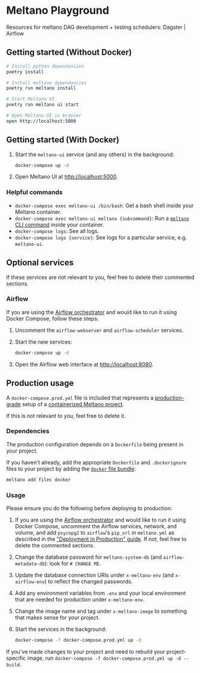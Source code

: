# Meltano Playground

Resources for meltano DAG development + testing schedulers:
Dagster | Airflow

## Getting started (Without Docker)

```bash
# Install python dependancies
poetry install

# Install meltano dependancies
poetry run meltano install

# Start Meltano UI
poetry run meltano ui start

# Open Meltano UI in browser
open http://localhost:5000
```

## Getting started (With Docker)

1. Start the `meltano-ui` service (and any others) in the background:

    ```bash
    docker-compose up -d
    ```

1. Open Meltano UI at <http://localhost:5000>.

### Helpful commands

- `docker-compose exec meltano-ui /bin/bash`: Get a bash shell inside your Meltano container.
- `docker-compose exec meltano-ui meltano {subcommand}`: Run a [`meltano` CLI command](https://meltano.com/docs/command-line-interface.html) inside your container.
- `docker-compose logs`: See all logs.
- `docker-compose logs {service}`: See logs for a particular service, e.g. `meltano-ui`.

## Optional services

If these services are not relevant to you, feel free to delete their commented sections.

### Airflow

If you are using the [Airflow orchestrator](https://meltano.com/docs/orchestration.html) and would like to run it using Docker Compose, follow these steps:

1. Uncomment the `airflow-webserver` and `airflow-scheduler` services.
1. Start the new services:

    ```bash
    docker-compose up -d
    ```

1. Open the Airflow web interface at <http://localhost:8080>.

## Production usage

A `docker-compose.prod.yml` file is included that represents a [production-grade](https://meltano.com/docs/production.html) setup of a [containerized Meltano project](https://meltano.com/docs/containerization.html).

If this is not relevant to you, feel free to delete it.

### Dependencies

The production configuration depends on a `Dockerfile` being present in your project.

If you haven't already, add the appropriate `Dockerfile` and `.dockerignore` files to your project by adding the [`docker` file bundle](https://gitlab.com/meltano/files-docker):

```bash
meltano add files docker
```

### Usage

Please ensure you do the following before deploying to production:

1. If you are using the [Airflow orchestrator](#airflow) and would like to run it using Docker Compose, uncomment the Airflow services, network, and volume, and add `psycopg2` to `airflow`'s `pip_url` in `meltano.yml` as described in the ["Deployment in Production" guide](https://meltano.com/docs/production.html#airflow-orchestrator). If not, feel free to delete the commented sections.
1. Change the database password for `meltano-system-db` (and `airflow-metadata-db`): look for `# CHANGE ME`.
1. Update the database connection URIs under `x-meltano-env` (and `x-airflow-env`) to reflect the changed passwords.
1. Add any environment variables from `.env` and your local environment that are needed for production under `x-meltano-env`.
1. Change the image name and tag under `x-meltano-image` to something that makes sense for your project.
1. Start the services in the background:

    ```bash
    docker-compose -f docker-compose.prod.yml up -d
    ```

If you've made changes to your project and need to rebuild your project-specific image, run `docker-compose -f docker-compose.prod.yml up -d --build`.
